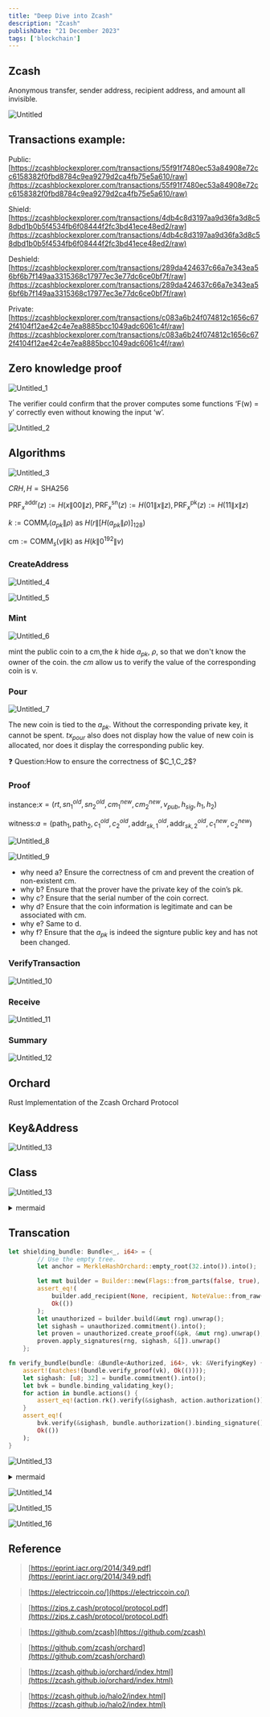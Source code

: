 ```yaml
---
title: "Deep Dive into Zcash"
description: "Zcash"
publishDate: "21 December 2023"
tags: ['blockchain']
---
```


## Zcash

Anonymous transfer, sender address, recipient address, and amount all invisible.

![Untitled](Untitled.png)

## Transactions example:

Public:[https://zcashblockexplorer.com/transactions/55f91f7480ec53a84908e72cc6158382f0fbd8784c9ea9279d2ca4fb75e5a610/raw](https://zcashblockexplorer.com/transactions/55f91f7480ec53a84908e72cc6158382f0fbd8784c9ea9279d2ca4fb75e5a610/raw)

Shield:[https://zcashblockexplorer.com/transactions/4db4c8d3197aa9d36fa3d8c58dbd1b0b5f4534fb6f08444f2fc3bd41ece48ed2/raw](https://zcashblockexplorer.com/transactions/4db4c8d3197aa9d36fa3d8c58dbd1b0b5f4534fb6f08444f2fc3bd41ece48ed2/raw)

Deshield:[https://zcashblockexplorer.com/transactions/289da424637c66a7e343ea56bf6b7f149aa3315368c17977ec3e77dc6ce0bf7f/raw](https://zcashblockexplorer.com/transactions/289da424637c66a7e343ea56bf6b7f149aa3315368c17977ec3e77dc6ce0bf7f/raw)

Private:[https://zcashblockexplorer.com/transactions/c083a6b24f074812c1656c672f4104f12ae42c4e7ea8885bcc1049adc6061c4f/raw](https://zcashblockexplorer.com/transactions/c083a6b24f074812c1656c672f4104f12ae42c4e7ea8885bcc1049adc6061c4f/raw)

## Zero knowledge proof

![Untitled_1](Untitled_1.png)

The verifier could confirm that the prover computes some functions ‘F(w) = y’ correctly even without knowing the input ‘w’.

![Untitled_2](Untitled_2.png)

## Algorithms

![Untitled_3](Untitled_3.png)

$CRH, H = \text{SHA}256$

$\text{PRF}^{\text{addr}}_{x}(z) := H\left( x \right\|00 \left\| z \right),\text{PRF}^{\text{sn}}_{x}(z) := H\left( 01 \right\|  x  \left\| z \right), \text{PRF}^{\text{pk}}_{x}(z) := H\left( 11 \right\|  x  \left\| z \right)$ 

$k := \text{COMM}_{r}(a_{pk}\|\rho) \text{ as } H\left( r \| \left[ H(a_{pk}\|\rho )\right]_{128} \right)$

$\text{cm} := \text{COMM}_{s}(v\|k) \text{ as } H\left(k \| 0^{192} \| v \right)$

### CreateAddress

![Untitled_4](Untitled_4.png)

![Untitled_5](Untitled_5.png)

### Mint

![Untitled_6](Untitled_6.png)

mint the public coin to a cm,the $k$ hide $a_{pk}$, $\rho$, so that we don't know the owner of the coin. the  $cm$ allow us to verify the value of the corresponding coin is v.

### Pour

![Untitled_7](Untitled_7.png)

The new coin is tied to the $a_{pk}$. Without the corresponding private key, it cannot be spent. $tx_{pour}$ also does not display how the value of new coin is allocated, nor does it display the corresponding public key.

<aside>
❓ Question:How to ensure the correctness of $C_1,C_2$?

</aside>

### Proof

instance:$x = \left( rt, sn^{old}_1, sn^{old}_2, cm^{new}_1, cm^{new}_2, v_{pub}, h_{sig}, h_1, h_2 \right)$

witness:$a = \left( \text{path}_1, \text{path}_2, c^{old}_1, c^{old}_2, \text{addr}^{old}_{sk,1}, \text{addr}^{old}_{sk,2}, c^{new}_1, c^{new}_2 \right)$

![Untitled_8](Untitled_8.png)

![Untitled_9](Untitled_9.png)

- why need a?  Ensure the correctness of cm and prevent the creation of non-existent cm.
- why b? Ensure that the prover have the private key of the coin’s pk.
- why c? Ensure that the serial number of the coin correct.
- why d? Ensure that the coin information  is legitimate and can be associated with cm.
- why e? Same to d.
- why f? Ensure  that the $a_{pk}$ is indeed the signture public key and has not been changed.

### VerifyTransaction

![Untitled_10](Untitled_10.png)

### Receive

![Untitled_11](Untitled_11.png)

### Summary

![Untitled_12](Untitled_12.png)

## Orchard

Rust Implementation of the Zcash Orchard Protocol

## Key&Address

![Untitled_13](Untitled_13.png)

## Class
![Untitled_13](111.png)

<details>
     <summary>mermaid</summary>

```mermaid
classDiagram
direction LR
    class Action {
        -Nullifier nf
        -redpallas::VerificationKey rk
        -ExtractedNoteCommitment cmx
        -TransmittedNoteCiphertext encrypted_note
        -ValueCommitment cv_net
        -T authorization
    }

    class Builder {
        -Vec[SpendInfo] spends
        -Vec[RecipientInfo] recipients
        -Flags flags
        -Anchor anchor
    }

    class Bundle {
        -NonEmpty[Action] actions
        -Flags flags
        -V value_balance
        -Anchor anchor
        -T authorization
    }

    class Note {
        -Address recipient
        -NoteValue value
        -Nullifier rho
        -RandomSeed rseed
    }

    class ActionInfo {
        -SpendInfo spend
        -RecipientInfo output
        -ValueCommitTrapdoor rcv
    }

    class RecipientInfo {
        -Option[OutgoingViewingKey] ovk
        -Address recipient
        -NoteValue value
        -Option [u8; 512] memo
    }

    class SpendInfo {
        -Option[SpendingKey] dummy_sk
        -FullViewingKey fvk
        -Scope scope
        -Note note
        -MerklePath merkle_path
    }

    Builder *-- RecipientInfo 
    Builder *-- SpendInfo 
    SpendInfo *-- Note 

    Builder --> ActionInfo : create
    RecipientInfo --* ActionInfo 
    SpendInfo --* ActionInfo 

    ActionInfo --> Action : create
    Action --> Bundle : create
```

</details>


## Transcation

```rust
let shielding_bundle: Bundle<_, i64> = {
        // Use the empty tree.
        let anchor = MerkleHashOrchard::empty_root(32.into()).into();

        let mut builder = Builder::new(Flags::from_parts(false, true), anchor);
        assert_eq!(
            builder.add_recipient(None, recipient, NoteValue::from_raw(5000), None),
            Ok(())
        );
        let unauthorized = builder.build(&mut rng).unwrap();
        let sighash = unauthorized.commitment().into();
        let proven = unauthorized.create_proof(&pk, &mut rng).unwrap();
        proven.apply_signatures(rng, sighash, &[]).unwrap()
    };

fn verify_bundle(bundle: &Bundle<Authorized, i64>, vk: &VerifyingKey) {
    assert!(matches!(bundle.verify_proof(vk), Ok(())));
    let sighash: [u8; 32] = bundle.commitment().into();
    let bvk = bundle.binding_validating_key();
    for action in bundle.actions() {
        assert_eq!(action.rk().verify(&sighash, action.authorization()), Ok(()));
    }
    assert_eq!(
        bvk.verify(&sighash, bundle.authorization().binding_signature()),
        Ok(())
    );
}
```

![Untitled_13](222.png)

<details>
     <summary>mermaid</summary>

```mermaid
sequenceDiagram
    participant user as User
    participant BuildFn as Build Function
    participant SpendInfo as SpendInfo
    participant RecipientInfo as RecipientInfo
    participant ActionInfo as ActionInfo
    participant Bundle as Bundle

    user->>BuildFn: Call build()
    activate BuildFn

    BuildFn->>SpendInfo: Extend with dummy spends
    activate SpendInfo
    SpendInfo-->>BuildFn: Dummy spends
    deactivate SpendInfo

    BuildFn->>RecipientInfo: Extend with dummy recipients
    activate RecipientInfo
    RecipientInfo-->>BuildFn: Dummy recipients
    deactivate RecipientInfo

    BuildFn->>BuildFn: Shuffle spends and recipients
    BuildFn->>ActionInfo: Pair up spends and recipients
    activate ActionInfo
    ActionInfo-->>BuildFn: pre_actions (Vec<ActionInfo>)
    deactivate ActionInfo

    BuildFn->>BuildFn: Calculate value_balance

    loop Build Action and Circuit
        BuildFn->>ActionInfo: build()
        activate ActionInfo
        ActionInfo-->>BuildFn: Action, Circuit
        deactivate ActionInfo
    end

    BuildFn->>Bundle: Create Bundle
    activate Bundle
    Bundle-->>BuildFn: Bundle instance
    deactivate Bundle

    deactivate BuildFn
    BuildFn-->>user: Return Result<Bundle, BuildError>

    user->>Bundle: create_proof
    activate Bundle
    Bundle-->>user: Proven Bundle
    deactivate Bundle

    user->>Bundle: apply_signatures
    activate Bundle
    Bundle-->>user: Signed Bundle
    deactivate Bundle
```

</details>

![Untitled_14](Untitled_14.png)

![Untitled_15](Untitled_15.png)

![Untitled_16](Untitled_16.png)

## Reference

> [https://eprint.iacr.org/2014/349.pdf](https://eprint.iacr.org/2014/349.pdf)
> 

> [https://electriccoin.co/](https://electriccoin.co/)
> 

> [https://zips.z.cash/protocol/protocol.pdf](https://zips.z.cash/protocol/protocol.pdf)
> 

> [https://github.com/zcash](https://github.com/zcash)
> 

> [https://github.com/zcash/orchard](https://github.com/zcash/orchard)
> 

> [https://zcash.github.io/orchard/index.html](https://zcash.github.io/orchard/index.html)
> 

> [https://zcash.github.io/halo2/index.html](https://zcash.github.io/halo2/index.html)
> 
